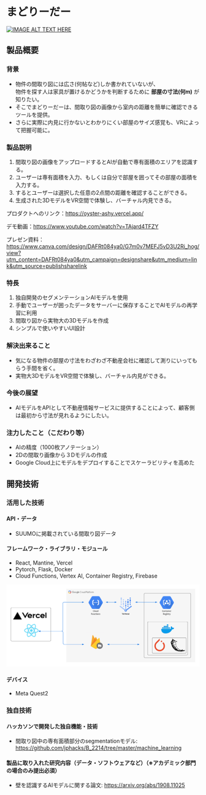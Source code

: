 # まどりーだー

[![IMAGE ALT TEXT HERE](https://jphacks.com/wp-content/uploads/2022/08/JPHACKS2022_ogp.jpg)](https://www.youtube.com/watch?v=LUPQFB4QyVo)

## 製品概要
### 背景
- 物件の間取り図には広さ(何帖など)しか書かれていないが、  
物件を探す人は家具が置けるかどうかを判断するために **部屋の寸法(何m)** が知りたい。
- そこでまどりーだーは、間取り図の画像から室内の距離を簡単に確認できるツールを提供。
- さらに実際に内見に行かないとわかりにくい部屋のサイズ感覚も、VRによって把握可能に。

### 製品説明
 1. 間取り図の画像をアップロードするとAIが自動で専有面積のエリアを認識する。
 2. ユーザーは専有面積を入力、もしくは自分で部屋を囲ってその部屋の面積を入力する。
 3. するとユーザーは選択した任意の2点間の距離を確認することができる。
 4. 生成された3DモデルをVR空間で体験し、バーチャル内見できる。
  
プロダクトへのリンク：https://oyster-ashy.vercel.app/  

デモ動画：https://www.youtube.com/watch?v=TAjard4TFZY  

プレゼン資料：https://www.canva.com/design/DAFRt084ya0/G7m0v7MEFJ5vD3U2Ri_hog/view?utm_content=DAFRt084ya0&utm_campaign=designshare&utm_medium=link&utm_source=publishsharelink

### 特長
 1. 独自開発のセグメンテーションAIモデルを使用
 2. 手動でユーザーが囲ったデータをサーバーに保存することでAIモデルの再学習に利用
 3. 間取り図から実物大の3Dモデルを作成
 4. シンプルで使いやすいUI設計
 
### 解決出来ること
- 気になる物件の部屋の寸法をわざわざ不動産会社に確認して測りにいってもらう手間を省く。
- 実物大3DモデルをVR空間で体験し、バーチャル内見ができる。

### 今後の展望
- AIモデルをAPIとして不動産情報サービスに提供することによって、顧客側は最初から寸法が見れるようにしたい。

### 注力したこと（こだわり等）
- AIの精度（1000枚アノテーション）
- 2Dの間取り画像から３Dモデルの作成
- Google Cloud上にモデルをデプロイすることでスケーラビリティを高めた

## 開発技術
### 活用した技術
#### API・データ
- SUUMOに掲載されている間取り図データ

#### フレームワーク・ライブラリ・モジュール
- React, Mantine, Vercel
- Pytorch, Flask, Docker
- Cloud Functions, Vertex AI, Container Registry, Firebase
  
![Alt text](./architecture.png)
#### デバイス
- Meta Quest2

### 独自技術
#### ハッカソンで開発した独自機能・技術
- 間取り図中の専有面積部分のsegmentationモデル: https://github.com/jphacks/B_2214/tree/master/machine_learning

#### 製品に取り入れた研究内容（データ・ソフトウェアなど）（※アカデミック部門の場合のみ提出必須）
- 壁を認識するAIモデルに関する論文: https://arxiv.org/abs/1908.11025
